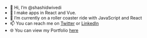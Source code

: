- 👋 Hi, I’m @shashidwivedi
- 👀 I make apps in React and Vue.
- 🎢 I’m currently on a roller coaster ride with JavaScript and React
- 📫 You can reach me on [Twitter](https://twitter.com/shashidwee) or [LinkedIn](https://www.linkedin.com/in/shashirdwivedi/)
- 🌐 You can view my Portfolio [here](https://shashidwivedi.me/)

<!--- 💞️ I’m looking to collaborate on ...--->
<!---
shashidwivedi/shashidwivedi is a ✨ special ✨ repository because its `README.md` (this file) appears on your GitHub profile.
You can click the Preview link to take a look at your changes.
--->
